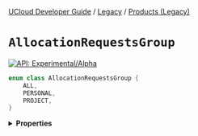 [UCloud Developer Guide](/docs/developer-guide/README.md) / [Legacy](/docs/developer-guide/legacy/README.md) / [Products (Legacy)](/docs/developer-guide/legacy/products-legacy.md)

# `AllocationRequestsGroup`


[![API: Experimental/Alpha](https://img.shields.io/static/v1?label=API&message=Experimental/Alpha&color=orange&style=flat-square)](/docs/developer-guide/core/api-conventions.md)



```kotlin
enum class AllocationRequestsGroup {
    ALL,
    PERSONAL,
    PROJECT,
}
```

<details>
<summary>
<b>Properties</b>
</summary>

<details>
<summary>
<code>ALL</code>
</summary>





</details>

<details>
<summary>
<code>PERSONAL</code>
</summary>





</details>

<details>
<summary>
<code>PROJECT</code>
</summary>





</details>



</details>


